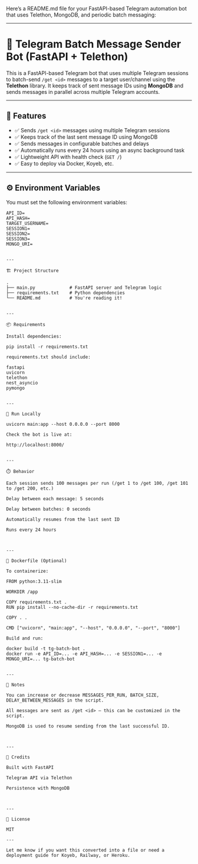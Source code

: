 Here’s a README.md file for your FastAPI-based Telegram automation bot that uses Telethon, MongoDB, and periodic batch messaging:


---

# 🚀 Telegram Batch Message Sender Bot (FastAPI + Telethon)

This is a FastAPI-based Telegram bot that uses multiple Telegram sessions to batch-send `/get <id>` messages to a target user/channel using the **Telethon** library. It keeps track of sent message IDs using **MongoDB** and sends messages in parallel across multiple Telegram accounts.

---

## 🧩 Features

- ✅ Sends `/get <id>` messages using multiple Telegram sessions
- ✅ Keeps track of the last sent message ID using MongoDB
- ✅ Sends messages in configurable batches and delays
- ✅ Automatically runs every 24 hours using an async background task
- ✅ Lightweight API with health check (`GET /`)
- ✅ Easy to deploy via Docker, Koyeb, etc.

---

## ⚙️ Environment Variables

You must set the following environment variables:

```env
API_ID=
API_HASH=
TARGET_USERNAME=
SESSION1=
SESSION2=
SESSION3=
MONGO_URI=


---

🏗️ Project Structure

.
├── main.py             # FastAPI server and Telegram logic
├── requirements.txt    # Python dependencies
└── README.md           # You're reading it!


---

📦 Requirements

Install dependencies:

pip install -r requirements.txt

requirements.txt should include:

fastapi
uvicorn
telethon
nest_asyncio
pymongo


---

🧪 Run Locally

uvicorn main:app --host 0.0.0.0 --port 8000

Check the bot is live at:

http://localhost:8000/


---

⏱️ Behavior

Each session sends 100 messages per run (/get 1 to /get 100, /get 101 to /get 200, etc.)

Delay between each message: 5 seconds

Delay between batches: 0 seconds

Automatically resumes from the last sent ID

Runs every 24 hours



---

🐳 Dockerfile (Optional)

To containerize:

FROM python:3.11-slim

WORKDIR /app

COPY requirements.txt .
RUN pip install --no-cache-dir -r requirements.txt

COPY . .

CMD ["uvicorn", "main:app", "--host", "0.0.0.0", "--port", "8000"]

Build and run:

docker build -t tg-batch-bot .
docker run -e API_ID=... -e API_HASH=... -e SESSION1=... -e MONGO_URI=... tg-batch-bot


---

💬 Notes

You can increase or decrease MESSAGES_PER_RUN, BATCH_SIZE, DELAY_BETWEEN_MESSAGES in the script.

All messages are sent as /get <id> — this can be customized in the script.

MongoDB is used to resume sending from the last successful ID.



---

🙏 Credits

Built with FastAPI

Telegram API via Telethon

Persistence with MongoDB



---

📄 License

MIT

---

Let me know if you want this converted into a file or need a deployment guide for Koyeb, Railway, or Heroku.

